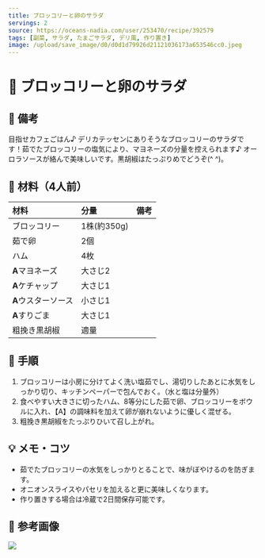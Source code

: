 ```yaml
---
title: ブロッコリーと卵のサラダ
servings: 2
source: https://oceans-nadia.com/user/253470/recipe/392579
tags: [副菜, サラダ, たまごサラダ, デリ風, 作り置き]
image: /upload/save_image/d0/d0d1d79926d21121036173a653546cc0.jpeg
---
```


# 🍳 ブロッコリーと卵のサラダ

## 📝 備考
目指せカフェごはん♪ デリカテッセンにありそうなブロッコリーのサラダです！茹でたブロッコリーの塩気により、マヨネーズの分量を控えられます♪ オーロラソースが絡んで美味しいです。黒胡椒はたっぷりめでどうぞ(^ ^)。

## 🛒 材料（4人前）
| 材料           | 分量         | 備考 |
|:---------------|:-------------|:-----|
| ブロッコリー   | 1株(約350g) |      |
| 茹で卵         | 2個          |      |
| ハム           | 4枚          |      |
| **A**マヨネーズ | 大さじ2     |      |
| **A**ケチャップ | 大さじ1     |      |
| **A**ウスターソース | 小さじ1 |      |
| **A**すりごま   | 大さじ1     |      |
| 粗挽き黒胡椒   | 適量         |      |

## 🥣 手順
1. ブロッコリーは小房に分けてよく洗い塩茹でし、湯切りしたあとに水気をしっかり切り、キッチンペーパーで包んでおく。（水と塩は分量外）
2. 食べやすい大きさに切ったハム、8等分にした茹で卵、ブロッコリーをボウルに入れ、【A】の調味料を加えて卵が崩れないように優しく混ぜる。
3. 粗挽き黒胡椒をたっぷりひいて召し上がれ。

## 💡 メモ・コツ
- 茹でたブロッコリーの水気をしっかりとることで、味がぼやけるのを防ぎます。
- オニオンスライスやパセリを加えると更に美味しくなります。
- 作り置きする場合は冷蔵で2日間保存可能です。

## 📸 参考画像

![](https://asset.oceans-nadia.com/upload/save_image/d0/d0d1d79926d21121036173a653546cc0.jpeg?impolicy=insidewm&w=820&h=1228)